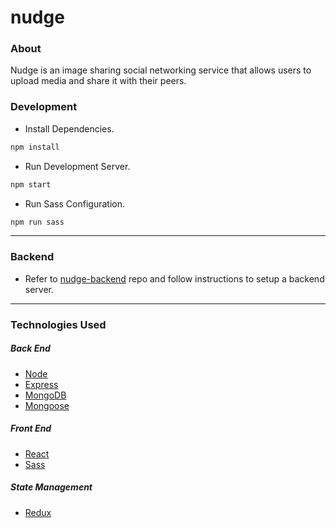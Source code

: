 # nudge

### About

Nudge is an image sharing social networking service that allows users to upload media and share it with their peers.

### Development

-   Install Dependencies.

```sh
npm install
```

-   Run Development Server.

```sh
npm start
```

-   Run Sass Configuration.

```sh
npm run sass
```

---

### Backend

-   Refer to [nudge-backend](https://github.com/avi-spc/nudge-backend) repo and follow instructions to setup a backend server.

---

### Technologies Used

##### Back End

-   [Node](https://nodejs.org)
-   [Express](http://expressjs.com)
-   [MongoDB](http://mongodb.com)
-   [Mongoose](http://mongoosejs.com)

##### Front End

-   [React](https://reactjs.org)
-   [Sass](https://sass-lang.com/)

##### State Management

-   [Redux](https://redux.js.org)



